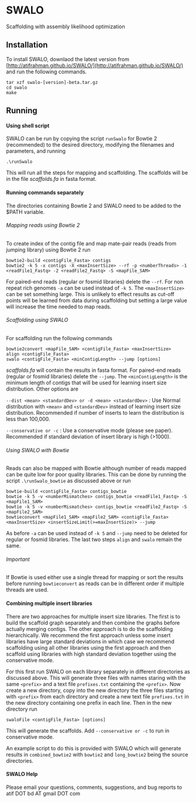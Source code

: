 # SWALO
Scaffolding with assembly likelihood optimization

## Installation

To install SWALO, downlaod the latest version from [http://atifrahman.github.io/SWALO/](http://atifrahman.github.io/SWALO/) and run the following commands.
```
tar xzf swalo-[version]-beta.tar.gz
cd swalo
make
```

## Running

#### Using shell script

SWALO can be run by copying the script `runSwalo` for Bowtie 2 (recommended) to the desired directory, modifying the filenames and parameters, and running 
```
.\runSwalo
```
This will run all the steps for mapping and scaffolding. The scaffolds will be in the file *scaffolds.fa* in fasta format.

#### Running commands separately

The directories containing Bowtie 2 and SWALO need to be added to the $PATH variable.

###### Mapping reads using Bowtie 2

To create index of the contig file and map mate-pair reads (reads from jumping library) using Bowtie 2 run
```
bowtie2-build <contigFile_Fasta> contigs
bowtie2 -k 5 -x contigs -X <maxInsertSize> --rf -p <numberThreads> -1 <readFile1_Fastq> -2 <readFile2_Fastq> -S <mapFile_SAM>
```
For paired-end reads (regular or fosmid libraries) delete the `--rf`. For non repeat rich genomes `-a` can be used instead of `-k 5`. The `<maxInsertSize>` can be set something large. This is unlikely to effect results as cut-off points will be learned from data during scaffolding but setting a large value will increase the time needed to map reads.

###### Scaffolding using SWALO

For scaffolding run the following commands
```
bowtie2convert <mapFile_SAM> <contigFile_Fasta> <maxInsertSize>
align <contigFile_Fasta>
swalo <contigFile_Fasta> <minContigLength> --jump [options]
```
*scaffolds.fa* will contain the results in fasta format. For paired-end reads (regular or fosmid libraries) delete the `--jump`. The `<minContigLength>` is the minimum length of contigs that will be used for learning insert size distribution. Other options are

`--dist <mean> <standardDev> or -d <mean> <standardDev>` : Use Normal distribution with `<mean>` and `<standardDev>` instead of learning insert size distribution. Recommended if number of inserts to learn the distribution is less than 100,000.

`--conservative or -c` : Use a conservative mode (please see paper). Recommended if standard deviation of insert library is high (>1000). 

###### Using SWALO with Bowtie

Reads can also be mapped with Bowtie although number of reads mapped can be quite low for poor quality libraries. This can be done by running the script `.\runSwalo_bowtie` as discussed above or run
```
bowtie-build <contigFile_Fasta> contigs_bowtie
bowtie -k 5 -v <numberMismatches> contigs_bowtie <readFile1_Fastq> -S <mapFile1_SAM>
bowtie -k 5 -v <numberMismatches> contigs_bowtie <readFile2_Fastq> -S <mapFile2_SAM>
bowtieconvert <mapFile1_SAM> <mapFile2_SAM> <contigFile_Fasta> <maxInsertSize> <insertSizeLimit(>=maxInsertSize)> --jump
```
As before `-a` can be used instead of `-k 5` and `--jump` need to be deleted for regular or fosmid libraries. The last two steps `align` and `swalo` remain the same.

###### Important

If Bowtie is used either use a single thread for mapping or sort the results before running `bowtieconvert` as reads can be in different order if multiple threads are used.


#### Combining multiple insert libraries
There are two approaches for multiple insert size libraries. The first is to build the scaffold graph separately and then combine the graphs before actually merging contigs. The other approach is to do the scaffolding hierarchically. We recommend the first approach unless some insert libraries have large standard deviations in which case we recommend scaffolding using all other libraries using the first approach and then scaffold using libraries with high standard deviation together using the conservative mode.

For this first run SWALO on each library separately in different directories as discussed above. This will generate three files with names staring with the same `<prefix>` and a text file `prefixes.txt` containing the `<prefix>`. Now create a new directory, copy into the new directory the three files starting with `<prefix>` from each directory and create a new text file `prefixes.txt` in the new directory containing one prefix in each line. Then in the new directory run
```
swaloFile <contigFile_Fasta> [options]
```
This will generate the scaffolds. Add `--conservative or -c` to run in conservative mode. 

An example script to do this is provided with SWALO which will generate results in `combined_bowtie2` with `bowtie2` and `long_bowtie2` being the source directories. 

#### SWALO Help

Please email your questions, comments, suggestions, and bug reports to atif DOT bd AT gmail DOT com

